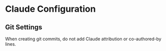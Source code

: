 # Claude Configuration

## Git Settings

When creating git commits, do not add Claude attribution or co-authored-by lines.
